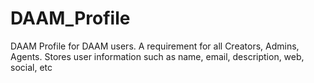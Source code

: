 # DAAM_Profile
DAAM Profile for DAAM users. A requirement for all Creators, Admins, Agents. Stores user information such as name, email, description, web, social, etc
